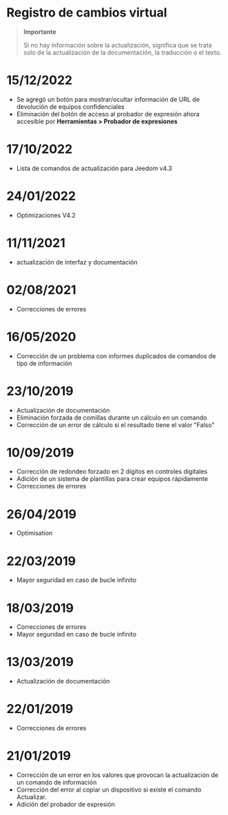 # Registro de cambios virtual

>**Importante**
>
>Si no hay información sobre la actualización, significa que se trata solo de la actualización de la documentación, la traducción o el texto.

# 15/12/2022

- Se agregó un botón para mostrar/ocultar información de URL de devolución de equipos confidenciales
- Eliminación del botón de acceso al probador de expresión ahora accesible por **Herramientas > Probador de expresiones**

# 17/10/2022

- Lista de comandos de actualización para Jeedom v4.3

# 24/01/2022

- Optimizaciones V4.2

# 11/11/2021

- actualización de interfaz y documentación

# 02/08/2021

- Correcciones de errores

# 16/05/2020

- Corrección de un problema con informes duplicados de comandos de tipo de información

# 23/10/2019

- Actualización de documentación
- Eliminación forzada de comillas durante un cálculo en un comando
- Corrección de un error de cálculo si el resultado tiene el valor "Falso"

# 10/09/2019

- Corrección de redondeo forzado en 2 dígitos en controles digitales
- Adición de un sistema de plantillas para crear equipos rápidamente
- Correcciones de errores

# 26/04/2019

- Optimisation

# 22/03/2019

- Mayor seguridad en caso de bucle infinito

# 18/03/2019

- Correcciones de errores
- Mayor seguridad en caso de bucle infinito

# 13/03/2019

- Actualización de documentación

# 22/01/2019

- Correcciones de errores

# 21/01/2019

- Corrección de un error en los valores que provocan la actualización de un comando de información
- Corrección del error al copiar un dispositivo si existe el comando Actualizar.
- Adición del probador de expresión
